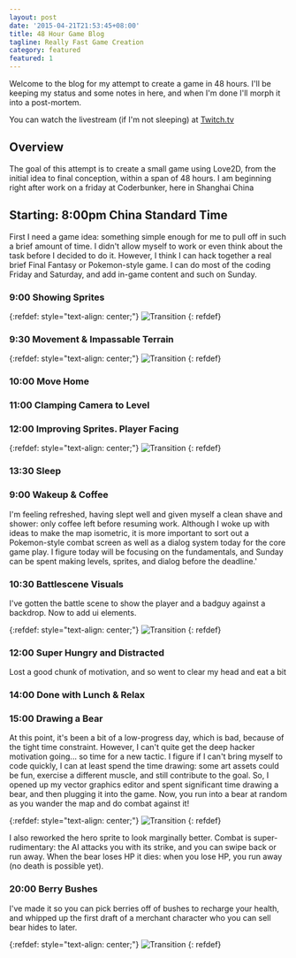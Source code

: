 ```yaml
---
layout: post
date: '2015-04-21T21:53:45+08:00'
title: 48 Hour Game Blog
tagline: Really Fast Game Creation
category: featured
featured: 1
---
```


Welcome to the blog for my attempt to create a game in 48 hours. I'll be keeping my status and some notes in here, and when I'm done I'll morph it into a post-mortem.

You can watch the livestream (if I'm not sleeping) at [Twitch.tv](https://www.twitch.tv/sewerbird)

## Overview

The goal of this attempt is to create a small game using Love2D, from the initial idea to final conception, within a span of 48 hours. I am beginning right after work on a friday at Coderbunker, here in Shanghai China

## Starting: 8:00pm China Standard Time

First I need a game idea: something simple enough for me to pull off in such a brief amount of time. I didn't allow myself to work or even think about the task before I decided to do it. However, I think I can hack together a real brief Final Fantasy or Pokemon-style game. I can do most of the coding Friday and Saturday, and add in-game content and such on Sunday.


### 9:00 Showing Sprites

{:refdef: style="text-align: center;"}
![Transition]({{site.url}}/assets/48Hour2017/screen1.png)
{: refdef}

### 9:30 Movement & Impassable Terrain
{:refdef: style="text-align: center;"}
![Transition]({{site.url}}/assets/48Hour2017/screen2.png)
{: refdef}

### 10:00 Move Home

### 11:00 Clamping Camera to Level

### 12:00 Improving Sprites. Player Facing

{:refdef: style="text-align: center;"}
![Transition]({{site.url}}/assets/48Hour2017/screen3.png)
{: refdef}


### 13:30 Sleep

### 9:00 Wakeup & Coffee

I'm feeling refreshed, having slept well and given myself a clean shave and shower: only coffee left before resuming work. Although I woke up with ideas to make the map isometric, it is more important to sort out a Pokemon-style combat screen as well as a dialog system today for the core game play. I figure today will be focusing on the fundamentals, and Sunday can be spent making levels, sprites, and dialog before the deadline.'

### 10:30 Battlescene Visuals

I've gotten the battle scene to show the player and a badguy against a backdrop. Now to add ui elements.

{:refdef: style="text-align: center;"}
![Transition]({{site.url}}/assets/48Hour2017/screen4.png)
{: refdef}

### 12:00 Super Hungry and Distracted

Lost a good chunk of motivation, and so went to clear my head and eat a bit

### 14:00 Done with Lunch & Relax

### 15:00 Drawing a Bear

At this point, it's been a bit of a low-progress day, which is bad, because of the tight time constraint. However, I can't quite get the deep hacker motivation going... so time for a new tactic. I figure if I can't bring myself to code quickly, I can at least spend the time drawing: some art assets could be fun, exercise a different muscle, and still contribute to the goal. So, I opened up my vector graphics editor and spent significant time drawing a bear, and then plugging it into the game. Now, you run into a bear at random as you wander the map and do combat against it!

{:refdef: style="text-align: center;"}
![Transition]({{site.url}}/assets/48Hour2017/screen5.png)
{: refdef}

I also reworked the hero sprite to look marginally better. Combat is super-rudimentary: the AI attacks you with its strike, and you can swipe back or run away. When the bear loses HP it dies: when you lose HP, you run away (no death is possible yet).

### 20:00 Berry Bushes

I've made it so you can pick berries off of bushes to recharge your health, and whipped up the first draft of a merchant character who you can sell bear hides to later.

{:refdef: style="text-align: center;"}
![Transition]({{site.url}}/assets/48Hour2017/screen6.png)
{: refdef}

